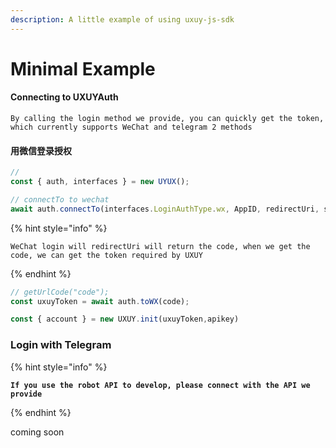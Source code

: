 ```yaml
---
description: A little example of using uxuy-js-sdk
---
```


# Minimal Example

#### Connecting to UXUYAuth

```
By calling the login method we provide, you can quickly get the token, which currently supports WeChat and telegram 2 methods
```

#### 用微信登录授权

```typescript
// 
const { auth, interfaces } = new UYUX();

// connectTo to wechat
await auth.connectTo(interfaces.LoginAuthType.wx, AppID, redirectUri, state);
```

{% hint style="info" %}
```
WeChat login will redirectUri will return the code, when we get the code, we can get the token required by UXUY
```
{% endhint %}

```typescript
// getUrlCode("code");
const uxuyToken = await auth.toWX(code);

const { account } = new UXUY.init(uxuyToken,apikey)
```

### Login with Telegram&#x20;

{% hint style="info" %}
<pre><code><strong>If you use the robot API to develop, please connect with the API we provide
</strong></code></pre>
{% endhint %}

coming soon
